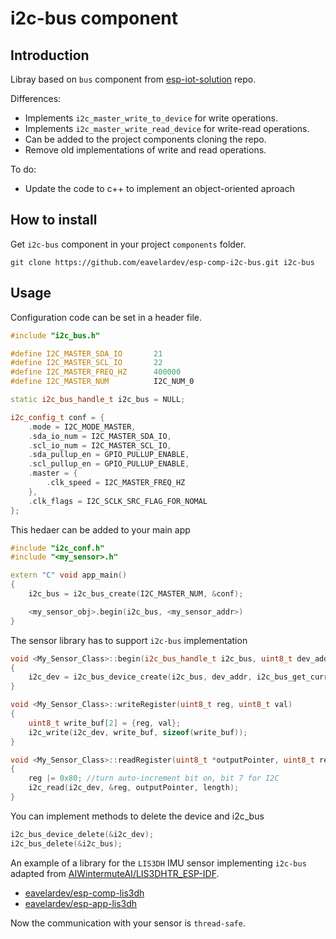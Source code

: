 # i2c-bus component

## Introduction 

Libray based on `bus` component from [esp-iot-solution](https://github.com/espressif/esp-iot-solution) repo.

Differences:
* Implements `i2c_master_write_to_device` for write operations.
* Implements `i2c_master_write_read_device` for write-read operations.
* Can be added to the project components cloning the repo.
* Remove old implementations of write and read operations.

To do:
* Update the code to c++ to implement an object-oriented aproach

## How to install 

Get `i2c-bus` component in your project `components` folder.
```
git clone https://github.com/eavelardev/esp-comp-i2c-bus.git i2c-bus
```

## Usage

Configuration code can be set in a header file.

```c++
#include "i2c_bus.h"

#define I2C_MASTER_SDA_IO       21
#define I2C_MASTER_SCL_IO       22
#define I2C_MASTER_FREQ_HZ      400000
#define I2C_MASTER_NUM          I2C_NUM_0

static i2c_bus_handle_t i2c_bus = NULL;

i2c_config_t conf = {
    .mode = I2C_MODE_MASTER,
    .sda_io_num = I2C_MASTER_SDA_IO,
    .scl_io_num = I2C_MASTER_SCL_IO,
    .sda_pullup_en = GPIO_PULLUP_ENABLE,
    .scl_pullup_en = GPIO_PULLUP_ENABLE,
    .master = {
        .clk_speed = I2C_MASTER_FREQ_HZ
    },
    .clk_flags = I2C_SCLK_SRC_FLAG_FOR_NOMAL
}; 
```

This hedaer can be added to your main app

```c++
#include "i2c_conf.h"
#include "<my_sensor>.h"

extern "C" void app_main()
{
    i2c_bus = i2c_bus_create(I2C_MASTER_NUM, &conf);

    <my_sensor_obj>.begin(i2c_bus, <my_sensor_addr>)
}
```

The sensor library has to support `i2c-bus` implementation

```c++
void <My_Sensor_Class>::begin(i2c_bus_handle_t i2c_bus, uint8_t dev_addr)
{
    i2c_dev = i2c_bus_device_create(i2c_bus, dev_addr, i2c_bus_get_current_clk_speed(i2c_bus));
}

void <My_Sensor_Class>::writeRegister(uint8_t reg, uint8_t val)
{   
    uint8_t write_buf[2] = {reg, val};
    i2c_write(i2c_dev, write_buf, sizeof(write_buf));
}

void <My_Sensor_Class>::readRegister(uint8_t *outputPointer, uint8_t reg, uint8_t length)
{
    reg |= 0x80; //turn auto-increment bit on, bit 7 for I2C
    i2c_read(i2c_dev, &reg, outputPointer, length);
}
```

You can implement methods to delete the device and i2c_bus

```c++
i2c_bus_device_delete(&i2c_dev);
i2c_bus_delete(&i2c_bus);
```

An example of a library for the `LIS3DH` IMU sensor implementing `i2c-bus` adapted from [AIWintermuteAI/LIS3DHTR_ESP-IDF](https://github.com/AIWintermuteAI/LIS3DHTR_ESP-IDF).
* [eavelardev/esp-comp-lis3dh](https://github.com/eavelardev/esp-comp-lis3dh)
* [eavelardev/esp-app-lis3dh](https://github.com/eavelardev/esp-app-lis3dh)

Now the communication with your sensor is `thread-safe`.
